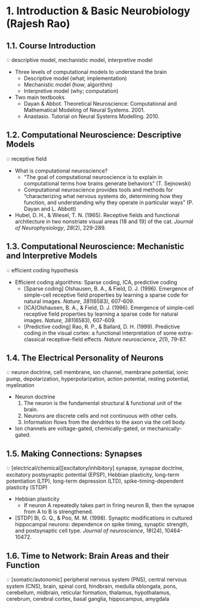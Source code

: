 # 1. Introduction & Basic Neurobiology (Rajesh Rao)

## 1.1. Course Introduction

<aside>
💡 descriptive model, mechanistic model, interpretive model

</aside>

- Three levels of computational models to understand the brain
    - Descriptive model (what; implementation)
    - Mechanistic model (how; algorithm)
    - Interpretive model (why; computation)
- Two main textbooks
    - Dayan & Abbot. Theoretical Neuroscience: Computational and Mathematical Modeling of Neural Systems. 2001.
    - Anastasio. Tutorial on Neural Systems Modelling. 2010.

## 1.2. Computational Neuroscience: Descriptive Models

<aside>
💡 receptive field

</aside>

- What is computational neuroscience?
    - “The goal of computational neuroscience is to explain in computational terms how brains generate behaviors” (T. Sejnowski)
    - Computational neuroscience provides tools and methods for “characterizing what nervous systems do, determining how they function, and understanding why they operate in particular ways” (P. Dayan and L. Abbott)
- Hubel, D. H., & Wiesel, T. N. (1965). Receptive fields and functional architecture in two nonstriate visual areas (18 and 19) of the cat. *Journal of Neurophysiology*, *28*(2), 229-289.

## 1.3. Computational Neuroscience: Mechanistic and Interpretive Models

<aside>
💡 efficient coding hypothesis

</aside>

- Efficient coding algorithms: Sparse coding, ICA, predictive coding
    - [Sparse coding] Olshausen, B. A., & Field, D. J. (1996). Emergence of simple-cell receptive field properties by learning a sparse code for natural images. *Nature*, *381*(6583), 607-609.
    - [ICA]Olshausen, B. A., & Field, D. J. (1996). Emergence of simple-cell receptive field properties by learning a sparse code for natural images. *Nature*, *381*(6583), 607-609.
    - [Predictive coding] Rao, R. P., & Ballard, D. H. (1999). Predictive coding in the visual cortex: a functional interpretation of some extra-classical receptive-field effects. *Nature neuroscience*, *2*(1), 79-87.

## 1.4. The Electrical Personality of Neurons

<aside>
💡 neuron doctrine, cell membrane, ion channel, membrane potential, ionic pump, depolarization, hyperpolarization, action potential, resting potential, myelination

</aside>

- Neuron doctrine
    1. The neuron is the fundamental structural & functional unit of the brain.
    2. Neurons are discrete cells and not continuous with other cells.
    3. Information flows from the dendrites to the axon via the cell body.
- Ion channels are voltage-gated, chemically-gated, or mechanically-gated.

## 1.5. Making Connections: Synapses

<aside>
💡 [electrical/chemical][excitatory/inhibitory] synapse, synapse doctrine, excitatory postsynaptic potential (EPSP), Hebbian plasticity, long-term potentiation (LTP), long-term depression (LTD), spike-timing-dependent plasticity (STDP)

</aside>

- Hebbian plasticity
    - If neuron A repeatedly takes part in firing neuron B, then the synapse from A to B is strengthened.
- [STDP] Bi, G. Q., & Poo, M. M. (1998). Synaptic modifications in cultured hippocampal neurons: dependence on spike timing, synaptic strength, and postsynaptic cell type. *Journal of neuroscience*, *18*(24), 10464-10472.

## 1.6. Time to Network: Brain Areas and their Function

<aside>
💡 [somatic/autonomic] peripheral nervous system (PNS), central nervous system (CNS), brain, spinal cord, hindbrain, medulla oblongata, pons, cerebellum, midbrain, reticular formation, thalamus, hypothalamus, cerebrum, cerebral cortex, basal ganglia, hippocampus, amygdala

</aside>
